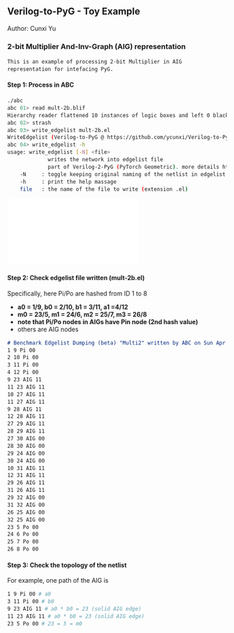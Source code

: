 ## Verilog-to-PyG - Toy Example

Author: Cunxi Yu

### 2-bit Multiplier And-Inv-Graph (AIG) representation

```markdown
This is an example of processing 2-bit Multiplier in AIG 
representation for intefacing PyG.
```

#### Step 1: Process in ABC

```bash
./abc 
abc 01> read mult-2b.blif
Hierarchy reader flattened 10 instances of logic boxes and left 0 black boxes.
abc 02> strash
abc 03> write_edgelist mult-2b.el 
WriteEdgelist (Verilog-to-PyG @ https://github.com/ycunxi/Verilog-to-PyG) starts writing to mult-2b.el
abc 04> write_edgelist -h
usage: write_edgelist [-N] <file>
	         writes the network into edgelist file
	         part of Verilog-2-PyG (PyTorch Geometric). more details https://github.com/ycunxi/Verilog-to-PyG 
	-N     : toggle keeping original naming of the netlist in edgelist (default=False)
	-h     : print the help massage
	file   : the name of the file to write (extension .el)
```
![pdf](mult-2b-aig-plot.pdf)

#### Step 2: Check edgelist file written (mult-2b.el)

Specifically, here Pi/Po are hashed from ID 1 to 8

- **a0 = 1/9, b0 = 2/10, b1 = 3/11, a1 =4/12**
- **m0 = 23/5, m1 = 24/6, m2 = 25/7, m3 = 26/8**
- **note that Pi/Po nodes in AIGs have Pin node (2nd hash value)**
- others are AIG nodes


```markdown
# Benchmark Edgelist Dumping (beta) "Multi2" written by ABC on Sun Apr 23 17:03:50 2023 (more at https://github.com/ycunxi/Verilog-to-PyG)
1 9 Pi 00
2 10 Pi 00
3 11 Pi 00
4 12 Pi 00
9 23 AIG 11
11 23 AIG 11
10 27 AIG 11
11 27 AIG 11
9 28 AIG 11
12 28 AIG 11
27 29 AIG 11
28 29 AIG 11
27 30 AIG 00
28 30 AIG 00
29 24 AIG 00
30 24 AIG 00
10 31 AIG 11
12 31 AIG 11
29 26 AIG 11
31 26 AIG 11
29 32 AIG 00
31 32 AIG 00
26 25 AIG 00
32 25 AIG 00
23 5 Po 00
24 6 Po 00
25 7 Po 00
26 8 Po 00
```

#### Step 3: Check the topology of the netlist

For example, one path of the AIG is

```bash
1 9 Pi 00 # a0
3 11 Pi 00 # b0
9 23 AIG 11 # a0 * b0 = 23 (solid AIG edge)
11 23 AIG 11 # a0 * b0 = 23 (solid AIG edge)
23 5 Po 00 # 23 = 5 = m0
```


